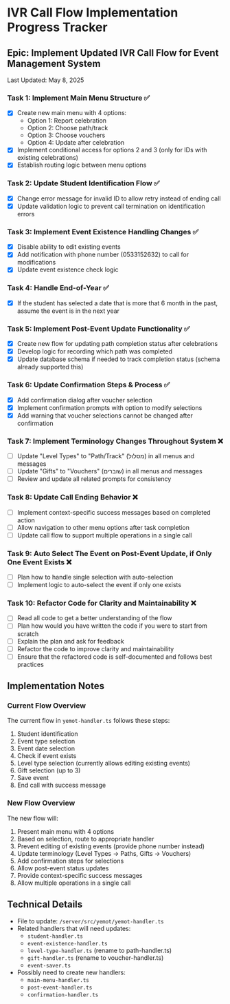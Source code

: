 # IVR Call Flow Implementation Progress Tracker

## Epic: Implement Updated IVR Call Flow for Event Management System

Last Updated: May 8, 2025

### Task 1: Implement Main Menu Structure ✅
- [x] Create new main menu with 4 options:
  - Option 1: Report celebration
  - Option 2: Choose path/track
  - Option 3: Choose vouchers
  - Option 4: Update after celebration
- [x] Implement conditional access for options 2 and 3 (only for IDs with existing celebrations)
- [x] Establish routing logic between menu options

### Task 2: Update Student Identification Flow ✅
- [x] Change error message for invalid ID to allow retry instead of ending call
- [x] Update validation logic to prevent call termination on identification errors

### Task 3: Implement Event Existence Handling Changes ✅
- [x] Disable ability to edit existing events
- [x] Add notification with phone number (0533152632) to call for modifications
- [x] Update event existence check logic

### Task 4: Handle End-of-Year ✅
- [x] If the student has selected a date that is more that 6 month in the past, assume the event is in the next year

### Task 5: Implement Post-Event Update Functionality ✅
- [x] Create new flow for updating path completion status after celebrations
- [x] Develop logic for recording which path was completed
- [x] Update database schema if needed to track completion status (schema already supported this)

### Task 6: Update Confirmation Steps & Process ✅
- [x] Add confirmation dialog after voucher selection
- [x] Implement confirmation prompts with option to modify selections
- [x] Add warning that voucher selections cannot be changed after confirmation

### Task 7: Implement Terminology Changes Throughout System ❌
- [ ] Update "Level Types" to "Path/Track" (מסלול) in all menus and messages
- [ ] Update "Gifts" to "Vouchers" (שוברים) in all menus and messages
- [ ] Review and update all related prompts for consistency

### Task 8: Update Call Ending Behavior ❌
- [ ] Implement context-specific success messages based on completed action
- [ ] Allow navigation to other menu options after task completion
- [ ] Update call flow to support multiple operations in a single call

### Task 9: Auto Select The Event on Post-Event Update, if Only One Event Exists ❌
- [ ] Plan how to handle single selection with auto-selection
- [ ] Implement logic to auto-select the event if only one exists

### Task 10: Refactor Code for Clarity and Maintainability ❌
- [ ] Read all code to get a better understanding of the flow
- [ ] Plan how would you have written the code if you were to start from scratch
- [ ] Explain the plan and ask for feedback
- [ ] Refactor the code to improve clarity and maintainability
- [ ] Ensure that the refactored code is self-documented and follows best practices

## Implementation Notes

### Current Flow Overview
The current flow in `yemot-handler.ts` follows these steps:
1. Student identification
2. Event type selection
3. Event date selection
4. Check if event exists
5. Level type selection (currently allows editing existing events)
6. Gift selection (up to 3)
7. Save event
8. End call with success message

### New Flow Overview
The new flow will:
1. Present main menu with 4 options
2. Based on selection, route to appropriate handler
3. Prevent editing of existing events (provide phone number instead)
4. Update terminology (Level Types → Paths, Gifts → Vouchers)
5. Add confirmation steps for selections
6. Allow post-event status updates
7. Provide context-specific success messages
8. Allow multiple operations in a single call

## Technical Details
- File to update: `/server/src/yemot/yemot-handler.ts`
- Related handlers that will need updates:
  - `student-handler.ts`
  - `event-existence-handler.ts`
  - `level-type-handler.ts` (rename to path-handler.ts)
  - `gift-handler.ts` (rename to voucher-handler.ts)
  - `event-saver.ts`
- Possibly need to create new handlers:
  - `main-menu-handler.ts`
  - `post-event-handler.ts`
  - `confirmation-handler.ts`